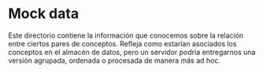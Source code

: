 # Mock data
Este directorio contiene la información que conocemos sobre la relación entre ciertos pares de conceptos. Refleja como estarían asociados los conceptos en el almacén de datos, pero un servidor podría entregarnos una versión agrupada, ordenada o procesada de manera más ad hoc.